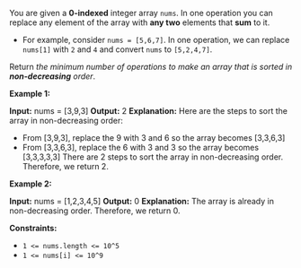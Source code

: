 
You are given a  **0-indexed**  integer array  `nums`. In one operation you can replace any element of the array with  **any two**  elements that  **sum**  to it.

-   For example, consider  `nums = [5,6,7]`. In one operation, we can replace  `nums[1]`  with  `2`  and  `4`  and convert  `nums`  to  `[5,2,4,7]`.

Return  _the minimum number of operations to make an array that is sorted in  **non-decreasing**  order_.

**Example 1:**

**Input:** nums = [3,9,3]
**Output:** 2
**Explanation:** Here are the steps to sort the array in non-decreasing order:
- From [3,9,3], replace the 9 with 3 and 6 so the array becomes [3,3,6,3]
- From [3,3,6,3], replace the 6 with 3 and 3 so the array becomes [3,3,3,3,3]
  There are 2 steps to sort the array in non-decreasing order. Therefore, we return 2.

**Example 2:**

**Input:** nums = [1,2,3,4,5]
**Output:** 0
**Explanation:** The array is already in non-decreasing order. Therefore, we return 0.

**Constraints:**

-   `1 <= nums.length <= 10^5`
-   `1 <= nums[i] <= 10^9`